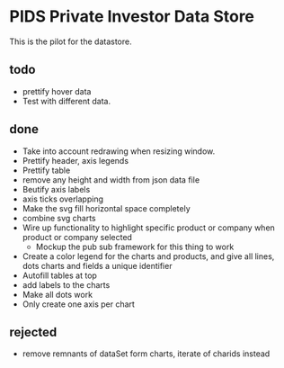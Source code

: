 # PIDS Private Investor Data Store

This is the pilot for the datastore.

## todo

* prettify hover data
* Test with different data.

## done

* Take into account redrawing when resizing window.
* Prettify header, axis legends
* Prettify table
* remove any height and width from json data file
* Beutify axis labels
* axis ticks overlapping
* Make the svg fill horizontal space completely
* combine svg charts
* Wire up functionality to highlight specific product or company when product or company selected
	* Mockup the pub sub framework for this thing to work
* Create a color legend for the charts and products, and give all lines, dots charts and fields a unique identifier
* Autofill tables at top
* add labels to the charts
* Make all dots work
* Only create one axis per chart

## rejected

* remove remnants of dataSet form charts, iterate of charids instead 

